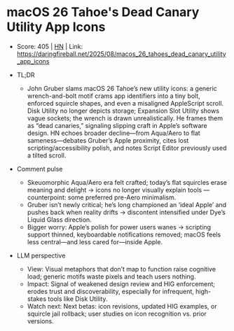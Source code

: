 # macOS 26 Tahoe's Dead Canary Utility App Icons

- Score: 405 | [HN](https://news.ycombinator.com/item?id=45020685) | Link: https://daringfireball.net/2025/08/macos_26_tahoes_dead_canary_utility_app_icons

- TL;DR
  - John Gruber slams macOS 26 Tahoe’s new utility icons: a generic wrench-and-bolt motif crams app identifiers into a tiny bolt, enforced squircle shapes, and even a misaligned AppleScript scroll. Disk Utility no longer depicts storage; Expansion Slot Utility shows vague sockets; the wrench is drawn unrealistically. He frames them as “dead canaries,” signaling slipping craft in Apple’s software design. HN echoes broader decline—from Aqua/Aero to flat sameness—debates Gruber’s Apple proximity, cites lost scripting/accessibility polish, and notes Script Editor previously used a tilted scroll.

- Comment pulse
  - Skeuomorphic Aqua/Aero era felt crafted; today’s flat squircles erase meaning and delight → icons no longer visually explain tools — counterpoint: some preferred pre-Aero minimalism.
  - Gruber isn’t newly critical; he’s long championed an ‘ideal Apple’ and pushes back when reality drifts → discontent intensified under Dye’s Liquid Glass direction.
  - Bigger worry: Apple’s polish for power users wanes → scripting support thinned, keyboardable notifications removed; macOS feels less central—and less cared for—inside Apple.

- LLM perspective
  - View: Visual metaphors that don’t map to function raise cognitive load; generic motifs waste pixels and teach users nothing.
  - Impact: Signal of weakened design review and HIG enforcement; erodes trust and discoverability, especially for infrequent, high-stakes tools like Disk Utility.
  - Watch next: Next betas: icon revisions, updated HIG examples, or squircle jail rollback; user studies on icon recognition vs. prior versions.
